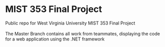 # MIST 353 Final Project
Public repo for West Virginia University MIST 353 Final Project <br>
<br>
The Master Branch contains all work from teammates, displaying the code for a web application using the .NET framework

